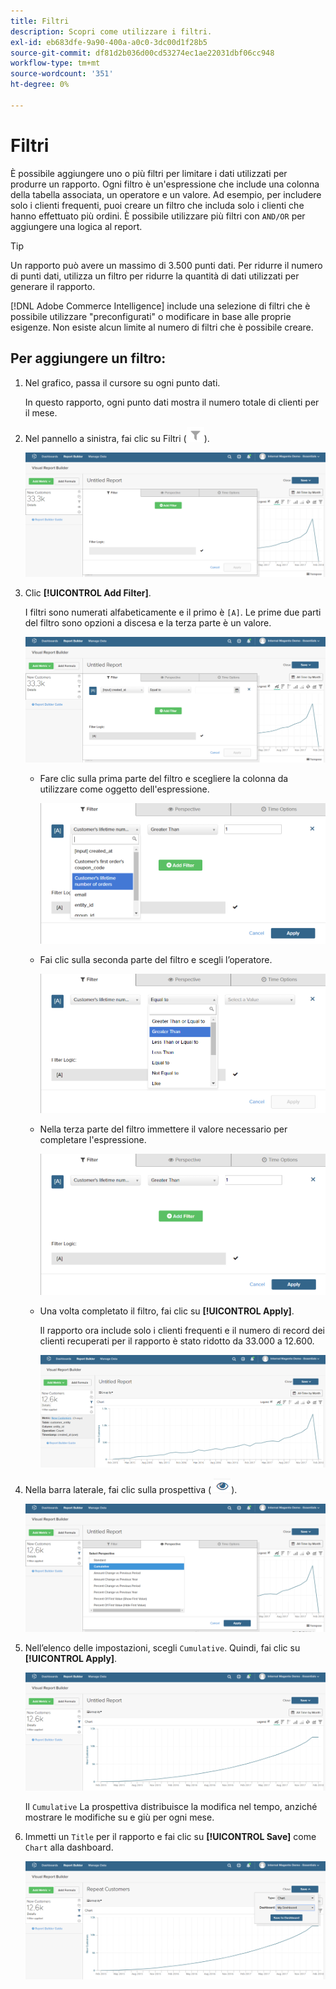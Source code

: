 ```yaml
---
title: Filtri
description: Scopri come utilizzare i filtri.
exl-id: eb683dfe-9a90-400a-a0c0-3dc00d1f28b5
source-git-commit: df81d2b036d00cd53274ec1ae22031dbf06cc948
workflow-type: tm+mt
source-wordcount: '351'
ht-degree: 0%

---
```


# Filtri

È possibile aggiungere uno o più filtri per limitare i dati utilizzati per produrre un rapporto. Ogni filtro è un&#39;espressione che include una colonna della tabella associata, un operatore e un valore. Ad esempio, per includere solo i clienti frequenti, puoi creare un filtro che includa solo i clienti che hanno effettuato più ordini. È possibile utilizzare più filtri con `AND/OR` per aggiungere una logica al report.

>[!TIP]
>
>Un rapporto può avere un massimo di 3.500 punti dati. Per ridurre il numero di punti dati, utilizza un filtro per ridurre la quantità di dati utilizzati per generare il rapporto.

[!DNL Adobe Commerce Intelligence] include una selezione di filtri che è possibile utilizzare &quot;preconfigurati&quot; o modificare in base alle proprie esigenze. Non esiste alcun limite al numero di filtri che è possibile creare.

## Per aggiungere un filtro:

1. Nel grafico, passa il cursore su ogni punto dati.

   In questo rapporto, ogni punto dati mostra il numero totale di clienti per il mese.

1. Nel pannello a sinistra, fai clic su Filtri (![](../../assets/magento-bi-btn-filter.png)).

   ![Aggiungi filtro](../../assets/magento-bi-report-builder-filter-add.png)

1. Clic **[!UICONTROL Add Filter]**.

   I filtri sono numerati alfabeticamente e il primo è `[A]`. Le prime due parti del filtro sono opzioni a discesa e la terza parte è un valore.

   ![](../../assets/magento-bi-report-builder-filter-add-a.png)

   * Fare clic sulla prima parte del filtro e scegliere la colonna da utilizzare come oggetto dell&#39;espressione.

      ![Scegli la prima parte del filtro](../../assets/magento-bi-report-builder-filter-part1.png)

   * Fai clic sulla seconda parte del filtro e scegli l’operatore.

      ![Scegli l’operatore](../../assets/magento-bi-report-builder-filter-part2.png)

   * Nella terza parte del filtro immettere il valore necessario per completare l&#39;espressione.

      ![Inserisci il valore](../../assets/magento-bi-report-builder-filter-part3.png)

   * Una volta completato il filtro, fai clic su **[!UICONTROL Apply]**.

      Il rapporto ora include solo i clienti frequenti e il numero di record dei clienti recuperati per il rapporto è stato ridotto da 33.000 a 12.600.

      ![Rapporto filtrato](../../assets/magento-bi-report-builder-filter-report.png)<!--{: .zoom}-->

1. Nella barra laterale, fai clic sulla prospettiva ( ![](../../assets/magento-bi-btn-perspective.png)).

   ![Prospettiva](../../assets/magento-bi-report-builder-filter-perspective.png)<!--{: .zoom}-->

1. Nell’elenco delle impostazioni, scegli `Cumulative`. Quindi, fai clic su **[!UICONTROL Apply]**.

   ![Prospettiva cumulativa](../../assets/magento-bi-report-builder-filter-perspective-cumulative.png)

   Il `Cumulative` La prospettiva distribuisce la modifica nel tempo, anziché mostrare le modifiche su e giù per ogni mese.

1. Immetti un `Title` per il rapporto e fai clic su **[!UICONTROL Save]** come `Chart` alla dashboard.

   ![Salva nel dashboard](../../assets/magento-bi-report-builder-filter-perspective-cumulative-save.png)

